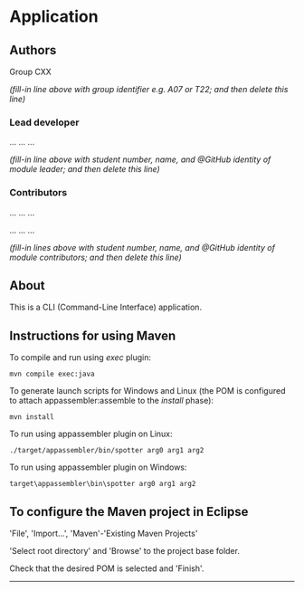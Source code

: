 # Application


## Authors

Group CXX

*(fill-in line above with group identifier e.g. A07 or T22; and then delete this line)*

### Lead developer 

... ... ...

*(fill-in line above with student number, name, and @GitHub identity of module leader; and then delete this line)*

### Contributors

... ... ...

... ... ...

*(fill-in lines above with student number, name, and @GitHub identity of module contributors; and then delete this line)*


## About

This is a CLI (Command-Line Interface) application.


## Instructions for using Maven

To compile and run using _exec_ plugin:

```
mvn compile exec:java
```

To generate launch scripts for Windows and Linux
(the POM is configured to attach appassembler:assemble to the _install_ phase):

```
mvn install
```

To run using appassembler plugin on Linux:

```
./target/appassembler/bin/spotter arg0 arg1 arg2
```

To run using appassembler plugin on Windows:

```
target\appassembler\bin\spotter arg0 arg1 arg2
```


## To configure the Maven project in Eclipse

'File', 'Import...', 'Maven'-'Existing Maven Projects'

'Select root directory' and 'Browse' to the project base folder.

Check that the desired POM is selected and 'Finish'.


----

